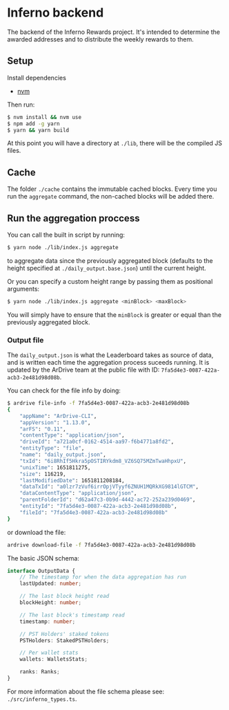# Inferno backend

The backend of the Inferno Rewards project. It's intended to determine the awarded addresses and to distribute the weekly rewards to them.

## Setup

Install dependencies

 - [nvm](https://github.com/nvm-sh/nvm/blob/master/README.md)

Then run:

```sh
$ nvm install && nvm use
$ npm add -g yarn
$ yarn && yarn build
```

At this point you will have a directory at `./lib`, there will be the compiled JS files.

## Cache

The folder `./cache` contains the immutable cached blocks. Every time you run the `aggregate` command, the non-cached blocks will be added there.

## Run the aggregation proccess

You can call the built in script by running:

```sh
$ yarn node ./lib/index.js aggregate
```
to aggregate data since the previously aggregated block (defaults to the height specified at `./daily_output.base.json`) until the current height.

Or you can specify a custom height range by passing them as positional arguments:
```sh
$ yarn node ./lib/index.js aggregate <minBlock> <maxBlock>
```
You will simply have to ensure that the `minBlock` is greater or equal than the previously aggregated block.

### Output file

The `daily_output.json` is what the Leaderboard takes as source of data, and is written each time the aggregation process suceeds running. It is updated by the ArDrive team at the public file with ID: `7fa5d4e3-0087-422a-acb3-2e481d98d08b`.

You can check for the file info by doing:
```sh
$ ardrive file-info -f 7fa5d4e3-0087-422a-acb3-2e481d98d08b
{
    "appName": "ArDrive-CLI",
    "appVersion": "1.13.0",
    "arFS": "0.11",
    "contentType": "application/json",
    "driveId": "a721a0cf-0162-4514-aa97-f6b4771a8fd2",
    "entityType": "file",
    "name": "daily_output.json",
    "txId": "6i8RhIf5Hkra5pOSTIRYkdm8_VZ6SQ75MZmTwaHhpxU",
    "unixTime": 1651811275,
    "size": 116219,
    "lastModifiedDate": 1651811208184,
    "dataTxId": "a0lzr7zVuf6irrOpjVTyyf6ZNUH1MQRkXG9814lGTCM",
    "dataContentType": "application/json",
    "parentFolderId": "d62a47c3-0b9d-4442-ac72-252a239d0469",
    "entityId": "7fa5d4e3-0087-422a-acb3-2e481d98d08b",
    "fileId": "7fa5d4e3-0087-422a-acb3-2e481d98d08b"
}
```
or download the file:
```sh
ardrive download-file -f 7fa5d4e3-0087-422a-acb3-2e481d98d08b
```

The basic JSON schema:
```ts
interface OutputData {
	// The timestamp for when the data aggregation has run
	lastUpdated: number;

	// The last block height read
	blockHeight: number;

	// The last block's timestamp read
	timestamp: number;

	// PST Holders' staked tokens
	PSTHolders: StakedPSTHolders;

	// Per wallet stats
	wallets: WalletsStats;

	ranks: Ranks;
}
```
For more information about the file schema please see: `./src/inferno_types.ts`.
